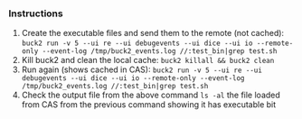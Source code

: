### Instructions
1. Create the executable files and send them to the remote (not cached):
`buck2 run -v 5 --ui re --ui debugevents --ui dice --ui io --remote-only --event-log /tmp/buck2_events.log //:test_bin|grep test.sh`
2. Kill buck2 and clean the local cache:
`buck2 killall && buck2 clean`
3. Run again (shows cached in CAS):
`buck2 run -v 5 --ui re --ui debugevents --ui dice --ui io --remote-only --event-log /tmp/buck2_events.log //:test_bin|grep test.sh`
4. Check the output file from the above command
`ls -al` the file loaded from CAS from the previous command showing it has executable bit

